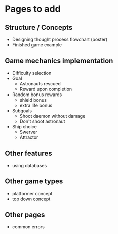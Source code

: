 # Pages to add

## Structure / Concepts

- Designing thought process flowchart (poster)
- Finished game example

## Game mechanics implementation

- Difficulty selection
- Goal
  - Astronauts rescued
  - Reward upon completion
- Random bonus rewards
  - shield bonus
  - extra life bonus
- Subgoals
  - Shoot daemon without damage
  - Don't shoot astronaut
- Ship choice
  - Swerver
  - Attractor

## Other features

- using databases

## Other game types

- platformer concept
- top down concept

## Other pages

- common errors